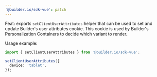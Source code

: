 ```yaml
---
'@builder.io/sdk-vue': patch
---
```


Feat: exports `setClientUserAttributes` helper that can be used to set and update Builder's user attributes cookie. This cookie is used by Builder's Personalization Containers to decide which variant to render.

Usage example:

```ts
import { setClientUserAttributes } from '@builder.io/sdk-vue';

setClientUserAttributes({
  device: 'tablet',
});
```
